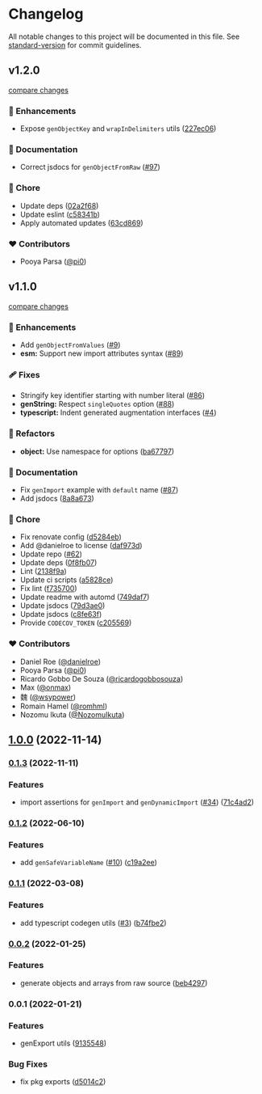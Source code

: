 # Changelog

All notable changes to this project will be documented in this file. See [standard-version](https://github.com/conventional-changelog/standard-version) for commit guidelines.

## v1.2.0

[compare changes](https://github.com/unjs/knitwork/compare/v1.1.0...v1.2.0)

### 🚀 Enhancements

- Expose `genObjectKey` and `wrapInDelimiters` utils ([227ec06](https://github.com/unjs/knitwork/commit/227ec06))

### 📖 Documentation

- Correct jsdocs for `genObjectFromRaw` ([#97](https://github.com/unjs/knitwork/pull/97))

### 🏡 Chore

- Update deps ([02a2f68](https://github.com/unjs/knitwork/commit/02a2f68))
- Update eslint ([c58341b](https://github.com/unjs/knitwork/commit/c58341b))
- Apply automated updates ([63cd869](https://github.com/unjs/knitwork/commit/63cd869))

### ❤️ Contributors

- Pooya Parsa ([@pi0](http://github.com/pi0))

## v1.1.0

[compare changes](https://github.com/unjs/knitwork/compare/v1.0.0...v1.1.0)

### 🚀 Enhancements

- Add `genObjectFromValues` ([#9](https://github.com/unjs/knitwork/pull/9))
- **esm:** Support new import attributes syntax ([#89](https://github.com/unjs/knitwork/pull/89))

### 🩹 Fixes

- Stringify key identifier starting with number literal ([#86](https://github.com/unjs/knitwork/pull/86))
- **genString:** Respect `singleQuotes` option ([#88](https://github.com/unjs/knitwork/pull/88))
- **typescript:** Indent generated augmentation interfaces ([#4](https://github.com/unjs/knitwork/pull/4))

### 💅 Refactors

- **object:** Use namespace for options ([ba67797](https://github.com/unjs/knitwork/commit/ba67797))

### 📖 Documentation

- Fix `genImport` example with `default` name ([#87](https://github.com/unjs/knitwork/pull/87))
- Add jsdocs ([8a8a673](https://github.com/unjs/knitwork/commit/8a8a673))

### 🏡 Chore

- Fix renovate config ([d5284eb](https://github.com/unjs/knitwork/commit/d5284eb))
- Add @danielroe to license ([daf973d](https://github.com/unjs/knitwork/commit/daf973d))
- Update repo ([#62](https://github.com/unjs/knitwork/pull/62))
- Update deps ([0f8fb07](https://github.com/unjs/knitwork/commit/0f8fb07))
- Lint ([2138f9a](https://github.com/unjs/knitwork/commit/2138f9a))
- Update ci scripts ([a5828ce](https://github.com/unjs/knitwork/commit/a5828ce))
- Fix lint ([f735700](https://github.com/unjs/knitwork/commit/f735700))
- Update readme with automd ([749daf7](https://github.com/unjs/knitwork/commit/749daf7))
- Update jsdocs ([79d3ae0](https://github.com/unjs/knitwork/commit/79d3ae0))
- Update jsdocs ([c8fe63f](https://github.com/unjs/knitwork/commit/c8fe63f))
- Provide `CODECOV_TOKEN` ([c205569](https://github.com/unjs/knitwork/commit/c205569))

### ❤️ Contributors

- Daniel Roe ([@danielroe](http://github.com/danielroe))
- Pooya Parsa ([@pi0](http://github.com/pi0))
- Ricardo Gobbo De Souza ([@ricardogobbosouza](http://github.com/ricardogobbosouza))
- Max ([@onmax](http://github.com/onmax))
- 魏 ([@wsypower](http://github.com/wsypower))
- Romain Hamel ([@romhml](http://github.com/romhml))
- Nozomu Ikuta ([@NozomuIkuta](http://github.com/NozomuIkuta))

## [1.0.0](https://github.com/unjs/knitwork/compare/v0.1.3...v1.0.0) (2022-11-14)

### [0.1.3](https://github.com/unjs/knitwork/compare/v0.1.2...v0.1.3) (2022-11-11)


### Features

* import assertions for `genImport` and `genDynamicImport` ([#34](https://github.com/unjs/knitwork/issues/34)) ([71c4ad2](https://github.com/unjs/knitwork/commit/71c4ad2155fdf28d08d339ee10620109c12b4baf))

### [0.1.2](https://github.com/unjs/knitwork/compare/v0.1.1...v0.1.2) (2022-06-10)


### Features

* add `genSafeVariableName` ([#10](https://github.com/unjs/knitwork/issues/10)) ([c19a2ee](https://github.com/unjs/knitwork/commit/c19a2eeef8b7ec3d30cf79fa85e92251b4800107))

### [0.1.1](https://github.com/unjs/knitwork/compare/v0.0.2...v0.1.1) (2022-03-08)


### Features

* add typescript codegen utils ([#3](https://github.com/unjs/knitwork/issues/3)) ([b74fbe2](https://github.com/unjs/knitwork/commit/b74fbe281c82fcaa92dc85e481a5b374f29a4f61))

### [0.0.2](https://github.com/unjs/knitwork/compare/v0.0.1...v0.0.2) (2022-01-25)


### Features

* generate objects and arrays from raw source ([beb4297](https://github.com/unjs/knitwork/commit/beb42973888413fc403c67f20ca1feebc3643555))

### 0.0.1 (2022-01-21)


### Features

* genExport utils ([9135548](https://github.com/unjs/knitwork/commit/91355482e18e2984f06e537f6a96a0cf9224f34f))


### Bug Fixes

* fix pkg exports ([d5014c2](https://github.com/unjs/knitwork/commit/d5014c2df1d3e0300c21c098a659d0ce5de65f70))
